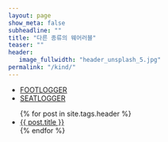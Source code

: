 ```yaml
---
layout: page
show_meta: false
subheadline: ""
title: "다른 종류의 웨어러블"
teaser: ""
header:
   image_fullwidth: "header_unsplash_5.jpg"
permalink: "/kind/"
---
```



- [FOOTLOGGER](https://tjgmltmd.github.io//design/footlogger/)
- [SEATLOGGER](https://tjgmltmd.github.io//design/seatlogger/)



<ul>
    {% for post in site.tags.header %}
    <li><a href="{{ site.url }}{{ post.url }}">{{ post.title }}</a></li>
    {% endfor %}
</ul>
